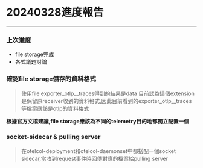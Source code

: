 # 20240328進度報告
---

### 上次進度
* file storage完成
* 各式議題討論

### 確認file storage儲存的資料格式
> 使用file exporter_otlp__traces得到的結果是data
目前認為這個extension是保留原receiver收到的資料格式,因此目前看到的exporter_otlp__traces等檔案應該是otlp的資料格式

**根據官方文檔建議,file storage應該為不同的telemetry目的地都獨立配置一個**

### socket-sidecar & pulling server
> 在otelcol-deployment和otelcol-daemonset中都搭配一個socket sidecar,當收到request事件時回傳對應的檔案給pulling server


